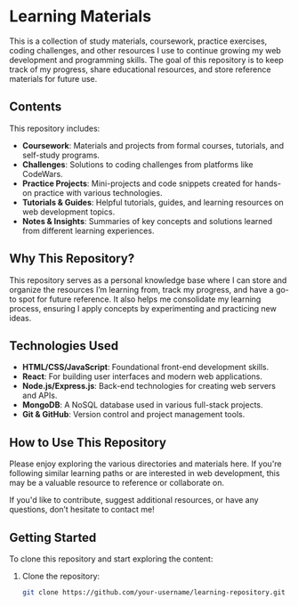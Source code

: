 # Learning Materials

This is a collection of study materials, coursework, practice exercises, coding challenges, and other resources I use to continue growing my web development and programming skills. The goal of this repository is to keep track of my progress, share educational resources, and store reference materials for future use.

## Contents

This repository includes:

- **Coursework**: Materials and projects from formal courses, tutorials, and self-study programs.
- **Challenges**: Solutions to coding challenges from platforms like CodeWars.
- **Practice Projects**: Mini-projects and code snippets created for hands-on practice with various technologies.
- **Tutorials & Guides**: Helpful tutorials, guides, and learning resources on web development topics.
- **Notes & Insights**: Summaries of key concepts and solutions learned from different learning experiences.

## Why This Repository?

This repository serves as a personal knowledge base where I can store and organize the resources I’m learning from, track my progress, and have a go-to spot for future reference. It also helps me consolidate my learning process, ensuring I apply concepts by experimenting and practicing new ideas.

## Technologies Used

- **HTML/CSS/JavaScript**: Foundational front-end development skills.
- **React**: For building user interfaces and modern web applications.
- **Node.js/Express.js**: Back-end technologies for creating web servers and APIs.
- **MongoDB**: A NoSQL database used in various full-stack projects.
- **Git & GitHub**: Version control and project management tools.

## How to Use This Repository

Please enjoy exploring the various directories and materials here. If you're following similar learning paths or are interested in web development, this may be a valuable resource to reference or collaborate on.

If you'd like to contribute, suggest additional resources, or have any questions, don’t hesitate to contact me!

## Getting Started

To clone this repository and start exploring the content:

1. Clone the repository:
   ```bash
   git clone https://github.com/your-username/learning-repository.git
